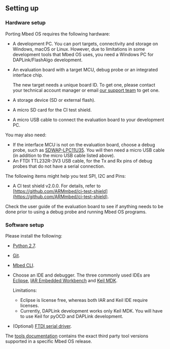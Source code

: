 ## Setting up

### Hardware setup

Porting Mbed OS requires the following hardware:

- A development PC. You can port targets, connectivity and storage on Windows, macOS or Linux. However, due to limitations in some development tools that Mbed OS uses, you need a Windows PC for DAPLink/FlashAlgo development.
-  An evaluation board with a target MCU, debug probe or an integrated interface chip.

    The new target needs a unique board ID. To get one, please contact your technical account manager or email [our support team](mailto:support@mbed.com) to get one.

- A storage device (SD or external flash).
- A micro SD card for the CI test shield.
- A micro USB cable to connect the evaluation board to your development PC.

You may also need:

- If the interface MCU is not on the evaluation board, choose a debug probe, such as [SDWAP-LPC11U35](https://os.mbed.com/platforms/SWDAP-LPC11U35/). You will then need a micro USB cable (in addition to the micro USB cable listed above).
- An FTDI TTL232R-3V3 USB cable, for the Tx and Rx pins of debug probes that do not have a serial connection.

The following items might help you test SPI, I2C and Pins:

- A CI test shield v2.0.0. For details, refer to [https://github.com/ARMmbed/ci-test-shield](https://github.com/ARMmbed/ci-test-shield).

<span class="tips">Check the user guide of the evaluation board to see if anything needs to be done prior to using a debug probe and running Mbed OS programs.</span>

### Software setup

Please install the following:

- [Python 2.7](https://www.python.org/downloads/release/python-2715/).
- [Git](https://git-scm.com/downloads).
- [Mbed CLI](../tools/installation-and-setup.html).
- Choose an IDE and debugger. The three commonly used IDEs are [Eclipse](https://www.eclipse.org/ide/), [IAR Embedded Workbench](https://www.iar.com/iar-embedded-workbench/) and [Keil MDK](http://www.keil.com/).

    Limitations:

    - Eclipse is license free, whereas both IAR and Keil IDE require licenses.
    - Currently, DAPLink development works only Keil MDK. You will have to use Keil for pyOCD and DAPLink development.

- (Optional) [FTDI serial driver](http://www.ftdichip.com/Drivers/VCP.htm).

<span class="notes">The [tools documentation](../tools/index.html) contains the exact third party tool versions supported in a specific Mbed OS release.</span>
